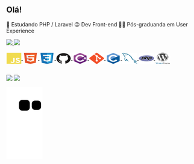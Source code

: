 ## Olá! 

🐘 Estudando PHP / Laravel 
😉 Dev Front-end
👩‍🦯 Pós-graduanda em User Experience 

<div>
<a href="https://github.com/fabiana1vo">
<img height="180em" src="https://github-readme-stats.vercel.app/api?username=fabiana1vo&show_icons=true&theme=dracula&include_all_commits=true&count_private=true"/> 
<img height="180em" src="https://github-readme-stats.vercel.app/api/top-langs/?username=fabiana1vo&layout=compact&langs_count=16&theme=dracula"/>
<div>

<div style="display: inline_block"><br>
<img align="center" alt="Fabi-Js" height="30" width="40" src="https://raw.githubusercontent.com/devicons/devicon/master/icons/javascript/javascript-plain.svg">
<img align="center" alt="Fabi-HTML" height="30" width="40" src="https://raw.githubusercontent.com/devicons/devicon/master/icons/html5/html5-original.svg">
  <img align="center" alt="Fabi-CSS" height="30" width="40" src="https://raw.githubusercontent.com/devicons/devicon/master/icons/css3/css3-original.svg">
<img align="center" alt="Fabi-Github" height="30" width="40" src="https://raw.githubusercontent.com/devicons/devicon/master/icons/github/github-original.svg">
<img align="center" alt="Fabi-Csharp" height="30" width="40" src="https://raw.githubusercontent.com/devicons/devicon/master/icons/csharp/csharp-original.svg">
<img align="center" alt="Fabi-Git" height="30" width="40" src="https://raw.githubusercontent.com/devicons/devicon/master/icons/git/git-original.svg"> 
<img align="center" alt="Fabi-C" height="30" width="40" src="https://raw.githubusercontent.com/devicons/devicon/master/icons/c/c-original.svg">
<img align="center" alt="Fabi-MySql" height="30" width="40" src="https://raw.githubusercontent.com/devicons/devicon/master/icons/mysql/mysql-original.svg">
<img align="center" alt="Fabi-php" height="30" width="40" src="https://raw.githubusercontent.com/devicons/devicon/master/icons/php/php-original.svg"> 
  <img align="center" alt="Fabi-wordpress" height="30" width="40" src="https://raw.githubusercontent.com/devicons/devicon/master/icons/wordpress/wordpress-original.svg"> 
</div>

##

<div> 

<a href="https://www.instagram.com/href.abi/" target="_blank"><img src="https://img.shields.io/badge/-Instagram-%23E4405F?style=for-the-badge&logo=instagram&logoColor=white" target="_blank"></a>
<a href="https://www.linkedin.com/in/fabiana-ivo-souza-16311b10b/" target="_blank"><img src="https://img.shields.io/badge/-LinkedIn-%230077B5?style=for-the-badge&logo=linkedin&logoColor=white" target="_blank"></a> 

![Snake animation](https://github.com/fabiana1vo/fabiana1vo/blob/output/github-contribution-grid-snake.svg)

</div>
